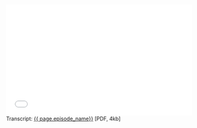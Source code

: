 <div class="resource-group">
  <div class="resource-media">
    <iframe width="100%" height="300" scrolling="no" frameborder="no" allow="autoplay" src="{{ page.episode_link}}" title="{{ page.episode_name}}" >
    </iframe>

  </div>
  <div class="resource-info">
    Transcript: <a href="{{page.transcript_url}}">{{ page.episode_name}}</a> [PDF, 4kb] 
  </div>
</div>